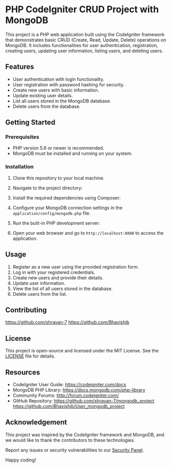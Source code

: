 # PHP CodeIgniter CRUD Project with MongoDB

This project is a PHP web application built using the CodeIgniter framework that demonstrates basic CRUD (Create, Read, Update, Delete) operations on MongoDB. It includes functionalities for user authentication, registration, creating users, updating user information, listing users, and deleting users.

## Features

- User authentication with login functionality.
- User registration with password hashing for security.
- Create new users with basic information.
- Update existing user details.
- List all users stored in the MongoDB database.
- Delete users from the database.

## Getting Started

### Prerequisites

- PHP version 5.6 or newer is recommended.
- MongoDB must be installed and running on your system.

### Installation

1. Clone this repository to your local machine.

2. Navigate to the project directory:

3. Install the required dependencies using Composer:

4. Configure your MongoDB connection settings in the `application/config/mongodb.php` file.

5. Run the built-in PHP development server:

6. Open your web browser and go to `http://localhost:8080` to access the application.

## Usage

1. Register as a new user using the provided registration form.
2. Log in with your registered credentials.
3. Create new users and provide their details.
4. Update user information.
5. View the list of all users stored in the database.
6. Delete users from the list.

## Contributing
https://github.com/shravan-7
https://github.com/Bhavishjb

## License

This project is open-source and licensed under the MIT License. See the [LICENSE](LICENSE) file for details.

## Resources

- CodeIgniter User Guide: https://codeigniter.com/docs
- MongoDB PHP Library: https://docs.mongodb.com/php-library
- Community Forums: http://forum.codeigniter.com/
- GitHub Repository: https://github.com/shravan-7/mongodb_project
  									 https://github.com/Bhavishjb/User_mongodb_project

## Acknowledgement

This project was inspired by the CodeIgniter framework and MongoDB, and we would like to thank the contributors to these technologies.

Report any issues or security vulnerabilities to our [Security Panel](mailto:security@example.com).

Happy coding!
